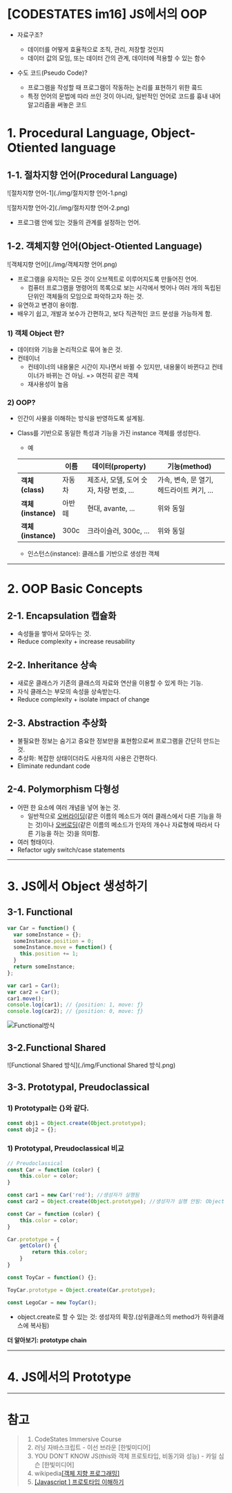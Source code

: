 # [CODESTATES im16] JS에서의 OOP

* 자료구조?
  * 데이터를 어떻게 효율적으로 조직, 관리, 저장할 것인지
  * 데이터 값의 모임, 또는 데이터 간의 관계, 데이터에 적용할 수 있는 함수

* 수도 코드(Pseudo Code)?
  * 프로그램을 작성할 때 프로그램이 작동하는 논리를 표현하기 위한 콬드
  * 특정 언어의 문법에 따라 쓰인 것이 아니라, 일반적인 언어로 코드를 흉내 내어 알고리즘을 써놓은 코드

# 1. Procedural Language, Object-Otiented language

## 1-1. 절차지향 언어(Procedural Language)

![절차지향 언어-1](./img/절차지향 언어-1.png)

![절차지향 언어-2](./img/절차지향 언어-2.png)

* 프로그램 안에 있는 것들의 관계를 설정하는 언어.



## 1-2. 객체지향 언어(Object-Otiented Language)

![객체지향 언어](./img/객체지향 언어.png)

* 프로그램을 유지하는 모든 것이 오브젝트로 이루어지도록 만들어진 언어.
  * 컴퓨터 프로그램을 명령어의 목록으로 보는 시각에서 벗어나 여러 개의 독립된 단위인 객체들의 모임으로 파악하고자 하는 것.
* 유연하고 변경이 용이함.
* 배우기 쉽고, 개발과 보수가 간편하고, 보다 직관적인 코드 분성을 가능하게 함.



### 1) 객체 Object 란?

* 데이터와 기능을 논리적으로 묶어 놓은 것.
* 컨테이너
  * 컨테이너의 내용물은 시간이 지나면서 바뀔 수 있지만, 내용물이 바뀐다고 컨테이너가 바뀌는 건 아님. => 여전히 같은 객체
  * 재사용성이 높음

### 2) OOP?

* 인간이 사물을 이해하는 방식을 반영하도록 설계됨.

* Class를 기반으로 동일한 특성과 기능을 가진 instance 객체를 생성한다.

  * 예

  |                           | 이름   | 데이터(property)                        | 기능(method)                              |
  | ------------------------- | ------ | --------------------------------------- | ----------------------------------------- |
  | **객체<br />(class)**     | 자동차 | 제조사, 모델, 도어 숫자, 차량 번호, ... | 가속, 변속, 문 열기, 헤드라이트 켜기, ... |
  | **객체<br />(instance)**  | 아반떼 | 현대, avante, ...                       | 위와 동일                                 |
  | **객체 <br />(instance)** | 300c   | 크라이슬러, 300c, ...                   | 위와 동일                                 |

  * 인스턴스(instance): 클래스를 기반으로 생성한 객체



---

# 2. OOP Basic Concepts

## 2-1. Encapsulation 캡슐화

* 속성들을 쌓아서 모아두는 것.
* Reduce complexity + increase reusability



## 2-2. Inheritance 상속

* 새로운 클래스가 기존의 클래스의 자료와 연산을 이용할 수 있게 하는 기능.
* 자식 클래스는 부모의 속성을 상속받는다.
* Reduce complexity + isolate impact of change



## 2-3. Abstraction 추상화

* 불필요한 정보는 숨기고 중요한 정보만을 표현함으로써 프로그램을 간단히 만드는 것.
* 추상화: 복잡한 상태이더라도 사용자의 사용은 간편하다.
* Eliminate redundant code



## 2-4. Polymorphism 다형성

* 어떤 한 요소에 여러 개념을 넣어 놓는 것.
  * 일반적으로 [오버라이딩](https://ko.wikipedia.org/w/index.php?title=오버라이딩&action=edit&redlink=1)(같은 이름의 메소드가 여러 클래스에서 다른 기능을 하는 것)이나 [오버로딩](https://ko.wikipedia.org/w/index.php?title=오버로딩&action=edit&redlink=1)(같은 이름의 메소드가 인자의 개수나 자료형에 따라서 다른 기능을 하는 것)을 의미함.
* 여러 형태이다.
* Refactor ugly switch/case statements



---

# 3. JS에서 Object 생성하기

## 3-1. Functional

```js
var Car = function() {
  var someInstance = {};
  someInstance.position = 0;
  someInstance.move = function() {
    this.position += 1;
  }
  return someInstance;
};

var car1 = Car();
var car2 = Car();
car1.move();
console.log(car1); // {position: 1, move: ƒ}
console.log(car2); // {position: 0, move: ƒ}
```

![Functional방식](./img/Functional방식.png)



## 3-2.Functional Shared

![Functional Shared 방식](./img/Functional Shared 방식.png)



## 3-3. Prototypal, Preudoclassical

### 1) Prototypal는 {}와 같다.

```js
const obj1 = Object.create(Object.prototype);
const obj2 = {};
```

### 1) Prototypal, Preudoclassical 비교

```js
// Preudoclassical
const Car = function (color) {
    this.color = color;
}

const car1 = new Car('red'); //생성자가 실행됨
const car2 = Object.create(Object.prototype); //생성자가 실행 안됨: Object의 prototype만 가져오는 것.
```

```js
const Car = function (color) {
    this.color = color;
}

Car.prototype = {
    getColor() {
        return this.color;
    }
}

const ToyCar = function() {};

ToyCar.prototype = Object.create(Car.prototype);

const LegoCar = new ToyCar();
```

* object.create로 할 수 있는 것: 생성자의 확장.(상위클래스의 method가 하위클래스에 복사됨)

**더 알아보기: prototype chain**



---

# 4. JS에서의 Prototype











---

# 참고

> 1. CodeStates Immersive Course
> 2. 러닝 자바스크립트 - 이선 브라운 [한빛미디어]
> 3. YOU DON'T KNOW JS(this와 객체 프로토타입, 비동기와 성능) - 카일 심슨 [한빛미디어]
> 4. wikipedia[[객체 지향 프로그래밍]](https://ko.wikipedia.org/wiki/%EA%B0%9D%EC%B2%B4_%EC%A7%80%ED%96%A5_%ED%94%84%EB%A1%9C%EA%B7%B8%EB%9E%98%EB%B0%8D#%EA%B8%B0%EB%B3%B8_%EA%B5%AC%EC%84%B1_%EC%9A%94%EC%86%8C)
> 5. [[Javascript ] 프로토타입 이해하기]([https://medium.com/@bluesh55/javascript-prototype-%EC%9D%B4%ED%95%B4%ED%95%98%EA%B8%B0-f8e67c286b67](https://medium.com/@bluesh55/javascript-prototype-이해하기-f8e67c286b67))